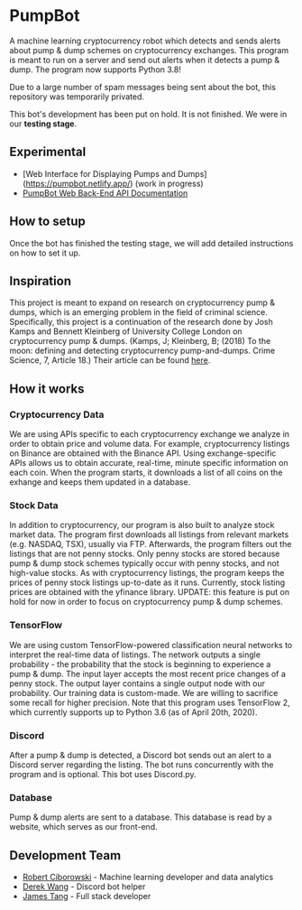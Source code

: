 # PumpBot
A machine learning cryptocurrency robot which detects and sends alerts about pump &amp; dump schemes on cryptocurrency exchanges. This program is meant to run on a server and send out alerts when it detects a pump &amp; dump. The program now supports Python 3.8!

Due to a large number of spam messages being sent about the bot, this repository was temporarily privated.

This bot's development has been put on hold. It is not finished. We were in our **testing stage**.

## Experimental
- [Web Interface for Displaying Pumps and Dumps] (https://pumpbot.netlify.app/) (work in progress)
- [PumpBot Web Back-End API Documentation](https://documenter.getpostman.com/view/10732808/SzfDy63J?version=latest)

## How to setup
Once the bot has finished the testing stage, we will add detailed instructions on how to set it up.

## Inspiration
This project is meant to expand on research on cryptocurrency pump &amp; dumps, which is an emerging problem in the field of criminal science. Specifically, this project is a continuation of the research done by Josh Kamps and Bennett Kleinberg of University College London on cryptocurrency pump &amp; dumps. (Kamps, J; Kleinberg, B; (2018) To the moon: defining and detecting cryptocurrency pump-and-dumps. Crime Science, 7, Article 18.) Their article can be found [here](https://discovery.ucl.ac.uk/id/eprint/10069142/).

## How it works
### Cryptocurrency Data
We are using APIs specific to each cryptocurrency exchange we analyze in order to obtain price and volume data. For example, cryptocurrency listings on Binance are obtained with the Binance API. Using exchange-specific APIs allows us to obtain accurate, real-time, minute specific information on each coin. When the program starts, it downloads a list of all coins on the exhange and keeps them updated in a database.

### Stock Data
In addition to cryptocurrency, our program is also built to analyze stock market data. The program first downloads all listings from relevant markets (e.g. NASDAQ, TSX), usually via FTP. Afterwards, the program filters out the listings that are not penny stocks. Only penny stocks are stored because pump &amp; dump stock schemes typically occur with penny stocks, and not high-value stocks. As with cryptocurrency listings, the program keeps the prices of penny stock listings up-to-date as it runs. Currently, stock listing prices are obtained with the yfinance library.
UPDATE: this feature is put on hold for now in order to focus on cryptocurrency pump &amp; dump schemes.

### TensorFlow
We are using custom TensorFlow-powered classification neural networks to interpret the real-time data of listings. The network outputs a single probability - the probability that the stock is beginning to experience a pump &amp; dump. The input layer accepts the most recent price changes of a penny stock. The output layer contains a single output node with our probability. Our training data is custom-made.  We are willing to sacrifice some recall for higher precision. Note that this program uses TensorFlow 2, which currently supports up to Python 3.6 (as of April 20th, 2020).

### Discord
After a pump &amp; dump is detected, a Discord bot sends out an alert to a Discord server regarding the listing. The bot runs concurrently with the program and is optional. This bot uses Discord.py.

### Database
Pump &amp; dump alerts are sent to a database. This database is read by a website, which serves as our front-end.

## Development Team
- [Robert Ciborowski](https://github.com/Robert-Ciborowski) - Machine learning developer and data analytics
- [Derek Wang](https://github.com/Derek-Y-Wang) - Discord bot helper
- [James Tang](https://github.com/jamestang12) - Full stack developer
